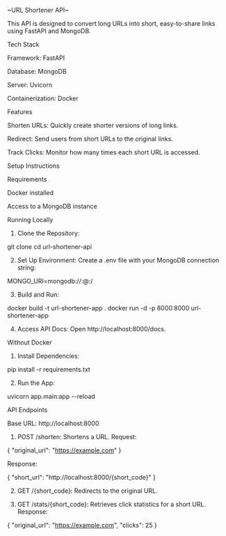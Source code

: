 ~URL Shortener API~

This API is designed to convert long URLs into short, easy-to-share links using FastAPI and MongoDB.

Tech Stack

Framework: FastAPI

Database: MongoDB

Server: Uvicorn

Containerization: Docker



Features

Shorten URLs: Quickly create shorter versions of long links.

Redirect: Send users from short URLs to the original links.

Track Clicks: Monitor how many times each short URL is accessed.


Setup Instructions

Requirements

Docker installed

Access to a MongoDB instance


Running Locally

1. Clone the Repository:

git clone <repository-url>
cd url-shortener-api


2. Set Up Environment:
Create a .env file with your MongoDB connection string:

MONGO_URI=mongodb://<username>:<password>@<host>:<port>/


3. Build and Run:

docker build -t url-shortener-app .
docker run -d -p 8000:8000 url-shortener-app


4. Access API Docs:
Open http://localhost:8000/docs.



Without Docker

1. Install Dependencies:

pip install -r requirements.txt


2. Run the App:

uvicorn app.main:app --reload



API Endpoints

Base URL:
http://localhost:8000


1. POST /shorten: Shortens a URL.
Request:

{ "original_url": "https://example.com" }

Response:

{ "short_url": "http://localhost:8000/{short_code}" }


2. GET /{short_code}: Redirects to the original URL.


3. GET /stats/{short_code}: Retrieves click statistics for a short URL.
Response:

{ "original_url": "https://example.com", "clicks": 25 }

